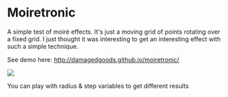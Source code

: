 # Moiretronic

A simple test of moiré effects. It's just a moving grid of points rotating over a fixed grid. I just thought it was interesting to get an interesting effect with such a simple technique.

See demo here: http://damagedgoods.github.io/moiretronic/

![](img/sample.gif)

You can play with radius & step variables to get different results
